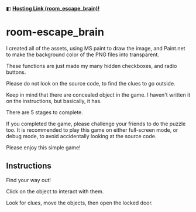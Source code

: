 ◧ [**Hosting Link (room_escape_brain)!**](https://gpranshu40.github.io/PranshuPuzzle/)
# room-escape_brain
I created all of the assets, using MS paint to draw the image, and Paint.net to make the background color of the PNG files into transparent.

These functions are just made my many hidden checkboxes, and radio buttons.

Please do not look on the source code, to find the clues to go outside.

Keep in mind that there are concealed object in the game. I haven't written it on the instructions, but basically, it has.

There are 5 stages to complete.

If you completed the game, please challenge your friends to do the puzzle too. It is recommended to play this game on either full-screen mode, or debug mode, to avoid accidentally looking at the source code.

Please enjoy this simple game!

## Instructions

Find your way out!

Click on the object to interact with them.

Look for clues, move the objects, then open the locked door.
